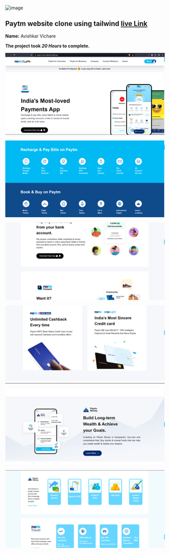 ![image](https://img.shields.io/badge/tailwind-paytm-blue)


## Paytm website clone using tailwind  [live Link](https://paytm-clone-tailwind.netlify.app/)

**Name:** Avishkar Vichare

**The project took ***20 Hours*** to complete.** 


![image](https://github.com/AvishkarVichare/paytm-clone-tailwind/blob/master/images/img.png)


![image](https://github.com/AvishkarVichare/paytm-clone-tailwind/blob/master/images/img2.png)

![image](https://github.com/AvishkarVichare/paytm-clone-tailwind/blob/master/images/img3.png)

![image](https://github.com/AvishkarVichare/paytm-clone-tailwind/blob/master/images/img4.png)

![image](https://github.com/AvishkarVichare/paytm-clone-tailwind/blob/master/images/img5.png)

![image](https://github.com/AvishkarVichare/paytm-clone-tailwind/blob/master/images/img6.png)
